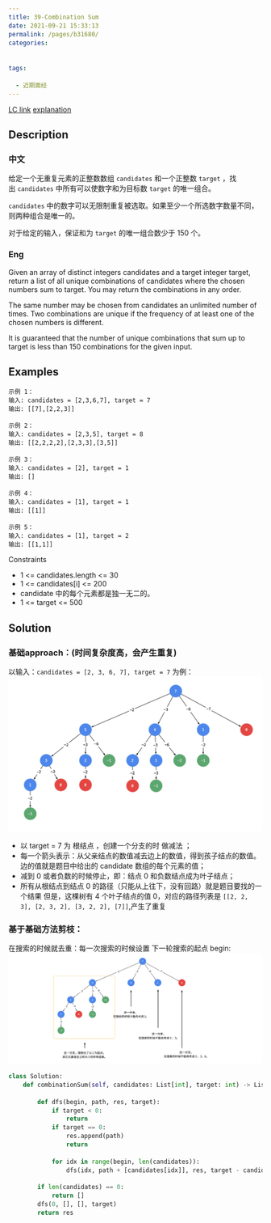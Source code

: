```yaml
---
title: 39-Combination Sum
date: 2021-09-21 15:33:13
permalink: /pages/b31680/
categories:
  

tags:
  
  - 近期面经
---
```

[LC link](https://leetcode.com/problems/combination-sum/)
[explanation](https://leetcode-cn.com/problems/combination-sum/solution/hui-su-suan-fa-jian-zhi-python-dai-ma-java-dai-m-2/)
## Description
### 中文
给定一个无重复元素的正整数数组 `candidates` 和一个正整数 `target` ，找出 `candidates` 中所有可以使数字和为目标数 `target` 的唯一组合。

`candidates` 中的数字可以无限制重复被选取。如果至少一个所选数字数量不同，则两种组合是唯一的。 

对于给定的输入，保证和为 `target` 的唯一组合数少于 150 个。

### Eng
Given an array of distinct integers candidates and a target integer target, return a list of all unique combinations of candidates where the chosen numbers sum to target. You may return the combinations in any order.

The same number may be chosen from candidates an unlimited number of times. Two combinations are unique if the frequency of at least one of the chosen numbers is different.

It is guaranteed that the number of unique combinations that sum up to target is less than 150 combinations for the given input.

## Examples
```
示例 1：
输入: candidates = [2,3,6,7], target = 7
输出: [[7],[2,2,3]]

示例 2：
输入: candidates = [2,3,5], target = 8
输出: [[2,2,2,2],[2,3,3],[3,5]]

示例 3：
输入: candidates = [2], target = 1
输出: []

示例 4：
输入: candidates = [1], target = 1
输出: [[1]]

示例 5：
输入: candidates = [1], target = 2
输出: [[1,1]]
```
Constraints
- 1 <= candidates.length <= 30
- 1 <= candidates[i] <= 200
- candidate 中的每个元素都是独一无二的。
- 1 <= target <= 500

## Solution
### 基础approach：(时间复杂度高，会产生重复)
以输入：`candidates = [2, 3, 6, 7], target = 7` 为例：
![](https://raw.githubusercontent.com/emmableu/image/master/39-0.png)
- 以 target = 7 为 根结点 ，创建一个分支的时 做减法 ；
- 每一个箭头表示：从父亲结点的数值减去边上的数值，得到孩子结点的数值。边的值就是题目中给出的 candidate 数组的每个元素的值；
- 减到 0 或者负数的时候停止，即：结点 0 和负数结点成为叶子结点；
- 所有从根结点到结点 0 的路径（只能从上往下，没有回路）就是题目要找的一个结果
但是，这棵树有 4 个叶子结点的值 0，对应的路径列表是 `[[2, 2, 3], [2, 3, 2], [3, 2, 2], [7]]`,产生了重复

### 基于基础方法剪枝：
在搜索的时候就去重：每一次搜索的时候设置 下一轮搜索的起点 begin:
![](https://raw.githubusercontent.com/emmableu/image/master/39-1.png)
```python
class Solution:
    def combinationSum(self, candidates: List[int], target: int) -> List[List[int]]:

        def dfs(begin, path, res, target):
            if target < 0:
                return
            if target == 0:
                res.append(path)
                return

            for idx in range(begin, len(candidates)):
                dfs(idx, path + [candidates[idx]], res, target - candidates[idx])

        if len(candidates) == 0:
            return []
        dfs(0, [], [], target)
        return res
```
